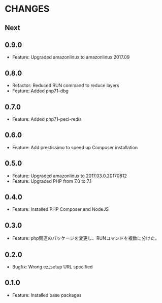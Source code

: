 # CHANGES

## Next

## 0.9.0

- Feature: Upgraded amazonlinux to amazonlinux:2017.09

## 0.8.0

- Refactor: Reduced RUN command to reduce layers
- Feature: Added php71-dbg

## 0.7.0

- Feature: Added php71-pecl-redis

## 0.6.0

- Feature: Add prestissimo to speed up Composer installation

## 0.5.0

- Feature: Upgraded amazonlinux to 2017.03.0.20170812
- Feature: Upgraded PHP from 7.0 to 7.1

## 0.4.0

- Feature: Installed PHP Composer and NodeJS

## 0.3.0

- Feature: php関連のパッケージを変更し、RUNコマンドを複数に分けた。 

## 0.2.0

- Bugfix: Wrong ez_setup URL specified

## 0.1.0

- Feature: Installed base packages
